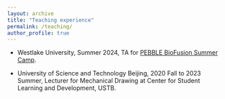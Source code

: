 ```yaml
---
layout: archive
title: "Teaching experience"
permalink: /teaching/
author_profile: true
---
```


  + Westlake University, Summer 2024, TA for [PEBBLE BioFusion Summer Camp](https://cis.westlake.edu.cn/en/info/1033/1052.htm).
  
  + University of Science and Technology Beijing, 2020 Fall to 2023 Summer, Lecturer for Mechanical Drawing at Center for Student Learning and Development, USTB.